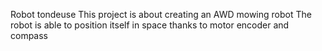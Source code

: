 Robot tondeuse
This project is about creating an AWD mowing robot
The robot is able to position itself in space thanks to motor encoder and compass

